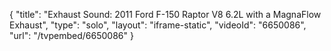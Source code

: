 {
    "title": "Exhaust Sound: 2011 Ford F-150 Raptor V8 6.2L with a MagnaFlow Exhaust",
    "type": "solo",
    "layout": "iframe-static",
    "videoId": "6650086",
    "url": "\/tvpembed\/6650086"
}